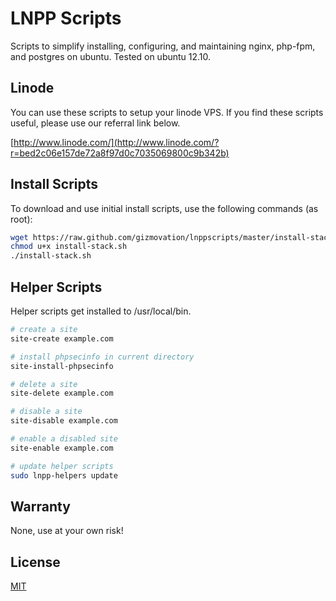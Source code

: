 # LNPP Scripts

Scripts to simplify installing, configuring, and maintaining nginx, php-fpm, and postgres on ubuntu.
Tested on ubuntu 12.10.

## Linode

You can use these scripts to setup your linode VPS. If you find these scripts useful, please use our referral link below.

[http://www.linode.com/](http://www.linode.com/?r=bed2c06e157de72a8f97d0c7035069800c9b342b)

## Install Scripts

To download and use initial install scripts, use the following commands (as root):

```bash
wget https://raw.github.com/gizmovation/lnppscripts/master/install-stack.sh
chmod u+x install-stack.sh
./install-stack.sh
```

## Helper Scripts

Helper scripts get installed to /usr/local/bin.

```bash
# create a site
site-create example.com

# install phpsecinfo in current directory
site-install-phpsecinfo

# delete a site
site-delete example.com

# disable a site
site-disable example.com

# enable a disabled site
site-enable example.com

# update helper scripts
sudo lnpp-helpers update
```

## Warranty

None, use at your own risk!

## License

[MIT](http://opensource.org/licenses/MIT) 
